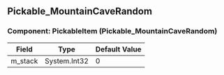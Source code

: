 ## Pickable_MountainCaveRandom

### Component: PickableItem (Pickable_MountainCaveRandom)

|Field|Type|Default Value|
|---|---|---|
|m_stack|System.Int32|0|

